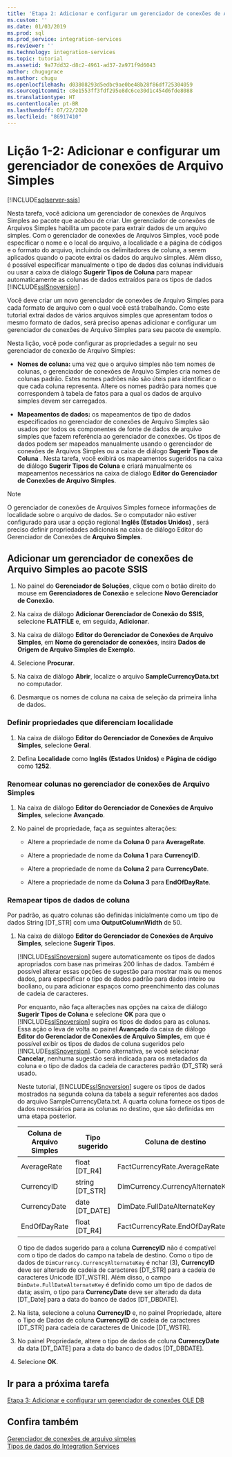 ```yaml
---
title: 'Etapa 2: Adicionar e configurar um gerenciador de conexões de Arquivo Simples | Microsoft Docs'
ms.custom: ''
ms.date: 01/03/2019
ms.prod: sql
ms.prod_service: integration-services
ms.reviewer: ''
ms.technology: integration-services
ms.topic: tutorial
ms.assetid: 9a77dd32-d8c2-4961-ad37-2a971f9d6043
author: chugugrace
ms.author: chugu
ms.openlocfilehash: d03808293d5edbc9ae0be48b28f86df725304059
ms.sourcegitcommit: c8e1553ff3fdf295e8dc6ce30d1c454d6fde8088
ms.translationtype: HT
ms.contentlocale: pt-BR
ms.lasthandoff: 07/22/2020
ms.locfileid: "86917410"
---
```

# <a name="lesson-1-2-add-and-configure-a-flat-file-connection-manager"></a>Lição 1-2: Adicionar e configurar um gerenciador de conexões de Arquivo Simples

[!INCLUDE[sqlserver-ssis](../includes/applies-to-version/sqlserver-ssis.md)]



Nesta tarefa, você adiciona um gerenciador de conexões de Arquivos Simples ao pacote que acabou de criar. Um gerenciador de conexões de Arquivos Simples habilita um pacote para extrair dados de um arquivo simples. Com o gerenciador de conexões de Arquivos Simples, você pode especificar o nome e o local do arquivo, a localidade e a página de códigos e o formato do arquivo, incluindo os delimitadores de coluna, a serem aplicados quando o pacote extrai os dados do arquivo simples. Além disso, é possível especificar manualmente o tipo de dados das colunas individuais ou usar a caixa de diálogo **Sugerir Tipos de Coluna** para mapear automaticamente as colunas de dados extraídos para os tipos de dados [!INCLUDE[ssISnoversion](../includes/ssisnoversion-md.md)] .  
  
Você deve criar um novo gerenciador de conexões de Arquivo Simples para cada formato de arquivo com o qual você está trabalhando. Como este tutorial extrai dados de vários arquivos simples que apresentam todos o mesmo formato de dados, será preciso apenas adicionar e configurar um gerenciador de conexões de Arquivo Simples para seu pacote de exemplo.  
  
Nesta lição, você pode configurar as propriedades a seguir no seu gerenciador de conexão de Arquivo Simples:  
  
-   **Nomes de coluna:** uma vez que o arquivo simples não tem nomes de colunas, o gerenciador de conexões de Arquivo Simples cria nomes de colunas padrão. Estes nomes padrões não são úteis para identificar o que cada coluna representa. Altere os nomes padrão para nomes que correspondem à tabela de fatos para a qual os dados de arquivo simples devem ser carregados.  
  
-   **Mapeamentos de dados:** os mapeamentos de tipo de dados especificados no gerenciador de conexões de Arquivo Simples são usados por todos os componentes de fonte de dados de arquivo simples que fazem referência ao gerenciador de conexões. Os tipos de dados podem ser mapeados manualmente usando o gerenciador de conexões de Arquivos Simples ou a caixa de diálogo **Sugerir Tipos de Coluna** . Nesta tarefa, você exibirá os mapeamentos sugeridos na caixa de diálogo **Sugerir Tipos de Coluna** e criará manualmente os mapeamentos necessários na caixa de diálogo **Editor do Gerenciador de Conexões de Arquivo Simples**.  
  
> [!NOTE]
> O gerenciador de conexões de Arquivos Simples fornece informações de localidade sobre o arquivo de dados. Se o computador não estiver configurado para usar a opção regional **Inglês (Estados Unidos)** , será preciso definir propriedades adicionais na caixa de diálogo Editor do Gerenciador de Conexões de **Arquivo Simples**.  
  
## <a name="add-a-flat-file-connection-manager-to-the-ssis-package"></a>Adicionar um gerenciador de conexões de Arquivo Simples ao pacote SSIS  
  
1.  No painel do **Gerenciador de Soluções**, clique com o botão direito do mouse em **Gerenciadores de Conexão** e selecione **Novo Gerenciador de Conexão**.
1. Na caixa de diálogo **Adicionar Gerenciador de Conexão do SSIS**, selecione **FLATFILE** e, em seguida, **Adicionar**.
  
2.  Na caixa de diálogo **Editor do Gerenciador de Conexões de Arquivo Simples**, em **Nome do gerenciador de conexões**, insira **Dados de Origem de Arquivo Simples de Exemplo**.  
  
3.  Selecione **Procurar**.  
  
4.  Na caixa de diálogo **Abrir**, localize o arquivo **SampleCurrencyData.txt** no computador.  
  
5.  Desmarque os nomes de coluna na caixa de seleção da primeira linha de dados.  
  
### <a name="set-locale-sensitive-properties"></a>Definir propriedades que diferenciam localidade  
  
1.  Na caixa de diálogo **Editor do Gerenciador de Conexões de Arquivo Simples**, selecione **Geral**.  
  
2.  Defina **Localidade** como **Inglês (Estados Unidos)** e **Página de código** como **1252**.  
  
### <a name="rename-columns-in-the-flat-file-connection-manager"></a>Renomear colunas no gerenciador de conexões de Arquivo Simples  
  
1.  Na caixa de diálogo **Editor do Gerenciador de Conexões de Arquivo Simples**, selecione **Avançado**.  
  
2.  No painel de propriedade, faça as seguintes alterações:  
  
    -   Altere a propriedade de nome da **Coluna 0** para **AverageRate**.  
  
    -   Altere a propriedade de nome da **Coluna 1** para **CurrencyID**.  
  
    -   Altere a propriedade de nome da **Coluna 2** para **CurrencyDate**.  
  
    -   Altere a propriedade de nome da **Coluna 3** para **EndOfDayRate**.  
  
### <a name="remap-column-data-types"></a>Remapear tipos de dados de coluna  
  
Por padrão, as quatro colunas são definidas inicialmente como um tipo de dados String [DT_STR] com uma **OutputColumnWidth** de 50.  

1.  Na caixa de diálogo **Editor do Gerenciador de Conexões de Arquivo Simples**, selecione **Sugerir Tipos**.  
  
    [!INCLUDE[ssISnoversion](../includes/ssisnoversion-md.md)] sugere automaticamente os tipos de dados apropriados com base nas primeiras 200 linhas de dados. Também é possível alterar essas opções de sugestão para mostrar mais ou menos dados, para especificar o tipo de dados padrão para dados inteiro ou booliano, ou para adicionar espaços como preenchimento das colunas de cadeia de caracteres.  
  
    Por enquanto, não faça alterações nas opções na caixa de diálogo **Sugerir Tipos de Coluna** e selecione **OK** para que o [!INCLUDE[ssISnoversion](../includes/ssisnoversion-md.md)] sugira os tipos de dados para as colunas. Essa ação o leva de volta ao painel **Avançado** da caixa de diálogo **Editor do Gerenciador de Conexões de Arquivo Simples**, em que é possível exibir os tipos de dados de coluna sugeridos pelo [!INCLUDE[ssISnoversion](../includes/ssisnoversion-md.md)]. Como alternativa, se você selecionar **Cancelar**, nenhuma sugestão será indicada para os metadados da coluna e o tipo de dados da cadeia de caracteres padrão (DT_STR) será usado.  
  
    Neste tutorial, [!INCLUDE[ssISnoversion](../includes/ssisnoversion-md.md)] sugere os tipos de dados mostrados na segunda coluna da tabela a seguir referentes aos dados do arquivo SampleCurrencyData.txt. A quarta coluna fornece os tipos de dados necessários para as colunas no destino, que são definidas em uma etapa posterior.  
  
    |Coluna de Arquivo Simples|Tipo sugerido|Coluna de destino|Tipo de destino|  
    |--------------------|------------------|----------------------|--------------------|  
    |AverageRate|float [DT_R4]|FactCurrencyRate.AverageRate|FLOAT|  
    |CurrencyID|string [DT_STR]|DimCurrency.CurrencyAlternateKey|nchar(3)|  
    |CurrencyDate|date [DT_DATE]|DimDate.FullDateAlternateKey|date|  
    |EndOfDayRate|float [DT_R4]|FactCurrencyRate.EndOfDayRate|FLOAT|  
  
    O tipo de dados sugerido para a coluna **CurrencyID** não é compatível com o tipo de dados do campo na tabela de destino. Como o tipo de dados de `DimCurrency.CurrencyAlternateKey` é nchar (3), **CurrencyID** deve ser alterado de cadeia de caracteres [DT_STR] para a cadeia de caracteres Unicode [DT_WSTR]. Além disso, o campo `DimDate.FullDateAlternateKey` é definido como um tipo de dados de data; assim, o tipo para **CurrencyDate** deve ser alterado da data [DT_Date] para a data do banco de dados [DT_DBDATE].  
  
2.  Na lista, selecione a coluna **CurrencyID** e, no painel Propriedade, altere o Tipo de Dados de coluna **CurrencyID** de cadeia de caracteres [DT_STR] para cadeia de caracteres de Unicode [DT_WSTR].  
  
3.  No painel Propriedade, altere o tipo de dados de coluna **CurrencyDate** da data [DT_DATE] para a data do banco de dados [DT_DBDATE].  
  
4.  Selecione **OK**.  
  
## <a name="go-to-next-task"></a>Ir para a próxima tarefa
[Etapa 3: Adicionar e configurar um gerenciador de conexões OLE DB](../integration-services/lesson-1-3-adding-and-configuring-an-ole-db-connection-manager.md)  
  
## <a name="see-also"></a>Confira também  
[Gerenciador de conexões de arquivo simples](../integration-services/connection-manager/flat-file-connection-manager.md)  
[Tipos de dados do Integration Services](../integration-services/data-flow/integration-services-data-types.md)  
  
  
  
